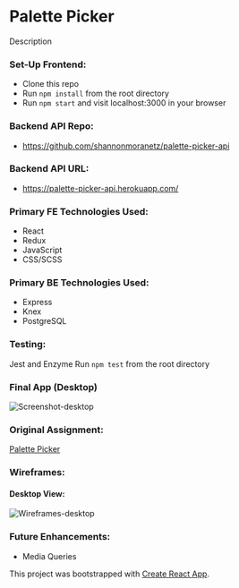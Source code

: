 # Palette Picker

Description

### Set-Up Frontend:
- Clone this repo
- Run `npm install` from the root directory  
- Run `npm start` and visit localhost:3000 in your browser

### Backend API Repo:
- https://github.com/shannonmoranetz/palette-picker-api

### Backend API URL:
- https://palette-picker-api.herokuapp.com/

### Primary FE Technologies Used:
* React
* Redux
* JavaScript
* CSS/SCSS

### Primary BE Technologies Used:
* Express
* Knex
* PostgreSQL

### Testing:
Jest and Enzyme
Run `npm test` from the root directory  

### Final App (Desktop)
![Screenshot-desktop]()

### Original Assignment: 
[Palette Picker](http://frontend.turing.io/projects/palette-picker.html)  

### Wireframes:
#### Desktop View:
![Wireframes-desktop]()

### Future Enhancements:
- Media Queries

This project was bootstrapped with [Create React App](https://github.com/facebook/create-react-app).
